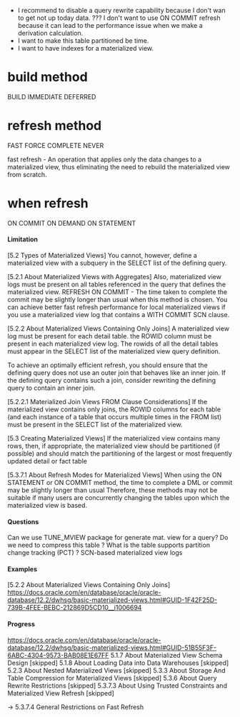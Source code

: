 * I recommend to disable a query rewrite capability because I don't wan to get not up today data.
??? I don't want to use ON COMMIT refresh because it can lead to the performance issue when we make a derivation calculation.
* I want to make this table partitioned be time.
* I want to have indexes for a materialized view.

# build method
BUILD IMMEDIATE
DEFERRED

# refresh method
FAST
FORCE
COMPLETE
NEVER

fast refresh -  An operation that applies only the data changes to a materialized view, 
                thus eliminating the need to rebuild the materialized view from scratch.

# when refresh
ON COMMIT
ON DEMAND
ON STATEMENT

#### Limitation
[5.2 Types of Materialized Views]
You cannot, however, define a materialized view with a subquery in the SELECT list of the defining query.

[5.2.1 About Materialized Views with Aggregates]
Also, materialized view logs must be present on all tables referenced in the query that defines the materialized view.
REFRESH ON COMMIT - The time taken to complete the commit may be slightly longer than usual when this method is chosen.
You can achieve better fast refresh performance for local materialized views if you use a materialized view log that contains a WITH COMMIT SCN clause.

[5.2.2 About Materialized Views Containing Only Joins]
A materialized view log must be present for each detail table.
the ROWID column must be present in each materialized view log.
The rowids of all the detail tables must appear in the SELECT list of the materialized view query definition.

To achieve an optimally efficient refresh, you should ensure that the defining query does not use an outer join that behaves like an inner join. 
If the defining query contains such a join, consider rewriting the defining query to contain an inner join.

[5.2.2.1 Materialized Join Views FROM Clause Considerations]
If the materialized view contains only joins, the ROWID columns for each table 
(and each instance of a table that occurs multiple times in the FROM list) 
must be present in the SELECT list of the materialized view.

[5.3 Creating Materialized Views]
If the materialized view contains many rows, then, if appropriate, 
the materialized view should be partitioned (if possible) 
and should match the partitioning of the largest or most frequently updated detail or fact table

[5.3.7.1 About Refresh Modes for Materialized Views]
When using the ON STATEMENT or ON COMMIT method, the time to complete a DML or commit may be slightly longer than usual
Therefore, these methods may not be suitable if many users are concurrently changing the tables upon which the materialized view is based.

#### Questions
Can we use TUNE_MVIEW package for generate mat. view for a query?
Do we need to compress this table ? 
What is  the table supports partition change tracking (PCT) ?
SCN-based materialized view logs

#### Examples
[5.2.2 About Materialized Views Containing Only Joins]
https://docs.oracle.com/en/database/oracle/oracle-database/12.2/dwhsg/basic-materialized-views.html#GUID-1F42F25D-739B-4FEE-BEBC-212869D5CD10__i1006694


#### Progress
https://docs.oracle.com/en/database/oracle/oracle-database/12.2/dwhsg/basic-materialized-views.html#GUID-51B55F3F-6ABC-4304-9573-BAB08E1E67FF
5.1.7 About Materialized View Schema Design     [skipped]
5.1.8 About Loading Data into Data Warehouses   [skipped]
5.2.3 About Nested Materialized Views           [skipped]
5.3.3 About Storage And Table Compression for Materialized Views    [skipped]
5.3.6 About Query Rewrite Restrictions    [skipped]
5.3.7.3 About Using Trusted Constraints and Materialized View Refresh   [skipped]

-> 5.3.7.4 General Restrictions on Fast Refresh